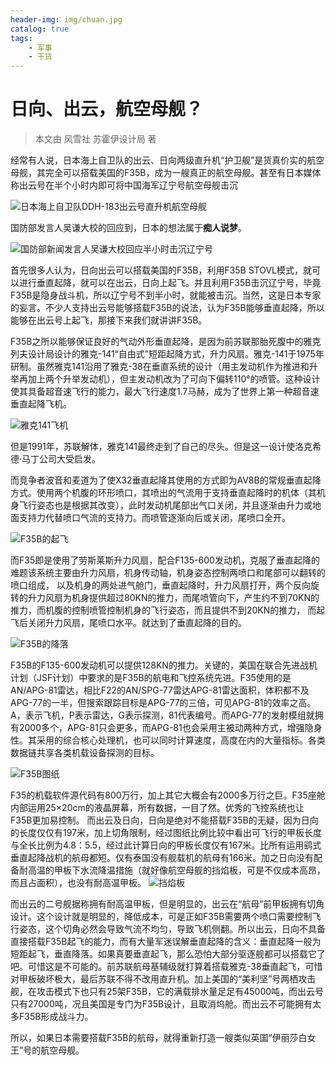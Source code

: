 ```yaml
---
header-img: img/chuan.jpg
catalog: true
tags:
    - 军事
    - 干货
---
```

# 日向、出云，航空母舰？
> 本文由 风雪社 苏霍伊设计局 著

经常有人说，日本海上自卫队的出云、日向两级直升机“护卫舰”是货真价实的航空母舰，其完全可以搭载美国的F35B，成为一艘真正的航空母舰。甚至有日本媒体称出云号在半个小时内即可将中国海军辽宁号航空母舰击沉

![日本海上自卫队DDH-183出云号直升机航空母舰](https://s1.ax1x.com/2018/02/15/9YR5kj.jpg)

国防部发言人吴谦大校的回应到，日本的想法属于**痴人说梦**。

![国防部新闻发言人吴谦大校回应半小时击沉辽宁号](https://s1.ax1x.com/2018/02/15/9YWZAH.jpg)

首先很多人认为，日向出云可以搭载美国的F35B，利用F35B STOVL模式，就可以进行垂直起降，就可以在出云，日向上起飞。并且利用F35B击沉辽宁号，毕竟F35B是隐身战斗机，所以辽宁号不到半小时，就能被击沉。当然，这是日本专家的妄言。不少人支持出云号能够搭载F35B的说法，认为F35B能够垂直起降，所以能够在出云号上起飞，那接下来我们就讲讲F35B。

F35B之所以能够保证良好的气动外形垂直起降，是因为前苏联那胎死腹中的雅克列夫设计局设计的雅克-141“自由式”短距起降方式，升力风扇。雅克-141于1975年研制。虽然雅克141沿用了雅克-38在垂直系统的设计（用主发动机作为推进和升举再加上两个升举发动机），但主发动机改为了可向下偏转110°的喷管。这种设计使其具备超音速飞行的能力，最大飞行速度1.7马赫，成为了世界上第一种超音速垂直起降飞机。

![雅克141飞机](https://s1.ax1x.com/2018/02/15/9YfBRI.jpg)

但是1991年，苏联解体，雅克141最终走到了自己的尽头。但是这一设计使洛克希德·马丁公司大受启发。

而竞争者波音和麦道为了使X32垂直起降其使用的方式即为AV8B的常规垂直起降方式。使用两个机腹的环形喷口，其喷出的气流用于支持垂直起降时的机体（其机身飞行姿态也是根据其改变），此时发动机尾部出气口关闭，并且逐渐由升力或地面支持力代替喷口气流的支持力。而喷管逐渐向后或关闭，尾喷口全开。

![F35B的起飞](https://s1.ax1x.com/2018/02/15/9YfhJs.jpg)

而F35即是使用了劳斯莱斯升力风扇，配合F135-600发动机，克服了垂直起降的难题该系统主要由升力风扇，机身传动轴，机身姿态控制两喷口和尾部可以翻转的喷口组成， 以及机身的两处进气舱门，垂直起降时，升力风扇打开，两个反向旋转的升力风扇为机身提供超过80KN的推力，而尾喷管向下，产生约不到70KN的推力，而机腹的控制喷管控制机身的飞行姿态，而且提供不到20KN的推力， 而起飞后关闭升力风扇，尾喷口水平。就达到了垂直起降的目的。

![F35B的降落](https://s1.ax1x.com/2018/02/15/9Yf5zq.jpg)

F35B的F135-600发动机可以提供128KN的推力。关键的，美国在联合先进战机计划（JSF计划）中要求的是F35B的航电和飞控系统先进。F35使用的是AN/APG-81雷达，相比F22的AN/SPG-77雷达APG-81雷达面积，体积都不及APG-77的一半，但搜索跟踪目标是APG-77的三倍，可见APG-81的效率之高。A，表示飞机，P表示雷达，G表示探测，81代表编号。而APG-77的发射模组就拥有2000多个，APG-81只会更多，而APG-81也会采用主被动两种方式，增强隐身性。其采用的综合核心处理机，也可以同时计算速度，高度在内的大量指标。各类数据链共享各类机载设备探测的目标。

![F35B图纸](https://s1.ax1x.com/2018/02/15/9YfTyV.jpg)

F35的机载软件源代码有800万行，加上其它大概会有2000多万行之巨。F35座舱内部运用25×20cm的液晶屏幕，所有数据，一目了然。优秀的飞控系统也让F35B更加易控制。 而出云及日向，日向是绝对不能搭载F35B的无疑，因为日向的长度仅仅有197米，加上切角限制，经过图纸比例比较中看出可飞行的甲板长度与全长比例为4.8：5.5，经过此计算日向的甲板长度仅有167米。比所有运用鹞式垂直起降战机的航母都短。仅有泰国没有舰载机的航母有166米。加之日向没有配备耐高温的甲板下水流降温措施（就好像航空母舰的挡焰板，可是不仅成本高昂，而且占面积），也没有耐高温甲板。
![挡焰板](https://s1.ax1x.com/2018/02/15/9Yffij.jpg)

而出云的二号舰据称拥有耐高温甲板，但是明显的，出云在“航母”前甲板拥有切角设计。这个设计就是明显的，降低成本，可是正如F35B需要两个喷口需要控制飞行姿态，这个切角必然会导致气流不均匀，导致飞机侧翻。所以出云，日向不具备直接搭载F35B起飞的能力，而有大量军迷误解垂直起降的含义：垂直起降一般为短距起飞，垂直降落。如果真要垂直起飞，那么恐怕大部分驱逐舰都可以搭载它了吧。可惜这是不可能的。前苏联航母基辅级就打算着搭载雅克-38垂直起飞，可惜对甲板破坏极大，最后苏联不得不改用直升机。加上美国的“美利坚”号两栖攻击舰，在攻击模式下也只有25架F35B，它的满载排水量足足有45000吨，而出云号只有27000吨，况且美国是专门为F35B设计，且取消坞舱。而出云不可能拥有太多F35B形成战斗力。

所以，如果日本需要搭载F35B的航母，就得重新打造一艘类似英国“伊丽莎白女王”号的航空母舰。




